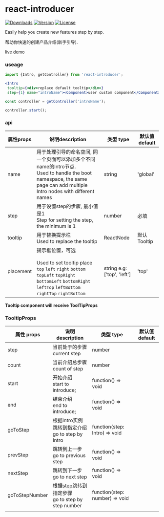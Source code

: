 # react-introducer

<a href="https://www.npmjs.com/package/react-introducer"><img src="https://img.shields.io/npm/dt/react-introducer.svg" alt="Downloads"></a>
<a href="https://www.npmjs.com/package/react-introducer"><img src="https://img.shields.io/npm/v/react-introducer.svg" alt="Version"></a>
<a href="https://www.npmjs.com/package/react-introducer"><img src="https://img.shields.io/npm/l/react-introducer.svg" alt="License"></a>

Easily help you create new features step by step.

帮助你快速的创建产品介绍(新手引导).

[live demo](https://nunnly.github.io/react-introducer/demo.html)

### useage

```jsx
import {Intro, getController} from 'react-introducer';

<Intro
 tooltip={<div>replace default tooltip</div>}
 step={1} name="introName"><Component>user custom component</Component></Intro>

const controller = getController('introName');

controller.start();

```



### api

| 属性props | 说明description                                              | 类型 type                  | 默认值 default |
| --------- | ------------------------------------------------------------ | -------------------------- | -------------- |
| name      | 用于处理引导的命名空间, 同一个页面可以添加多个不同name的Intro节点.<br />Used to handle the boot namespace, the same page can add multiple Intro nodes with different names | string                     | 'global'       |
| step      | 用于设置step的步骤, 最小值是1<br />Step for setting the step, the minimum is 1 | number                     | 必填           |
| tooltip   | 用于替换提示栏<br />Used to replace the tooltip              | ReactNode                  | 默认Tooltip    |
| placement | 提示框位置，可选<br /><br />Used to set tooltip place `top` `left` `right` `bottom` `topLeft` `topRight` `bottomLeft` `bottomRight` `leftTop` `leftBottom` `rightTop` `rightBottom` | string e.g:['top', 'left'] | 'top'          |

**Tooltip component will receive ToolTipProps**

### TooltipProps

| 属性 props     | 说明 description                                      | 类型 type                      | 默认值default |
| -------------- | ----------------------------------------------------- | ------------------------------ | ------------- |
| step           | 当前处于的步骤<br />current step                      | number                         |               |
| count          | 当前介绍总步骤<br />count of step                     | number                         |               |
| start          | 开始介绍<br />start to introduce;                     | function() => void             |               |
| end            | 结束介绍<br />end to introduce;                       | function() => void             |               |
| goToStep       | 根据Intro实例跳转到指定介绍<br />go to step by Intro  | function(step: Intro) => void  |               |
| prevStep       | 跳转到上一步<br />go to previous step                 | function() => void             |               |
| nextStep       | 跳转到下一步<br />go to next step                     | function() => void             |               |
| goToStepNumber | 根据step跳转到指定步骤<br />go to step by step number | function(step: number) => void |               |
|                |                                                       |                                |               |

